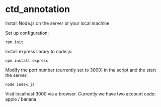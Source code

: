 # ctd_annotation

Install Node.js on the server or your local machine

Set up configuration:

```
rpm init
```

Install express library to node.js:

```
npm install express
```

Modify the port number (currently set to 3000) in the script and the start the server:

```
node index.js
```

Visit localhost:3000 via a browser. Currently we have two account code: apple / banana
